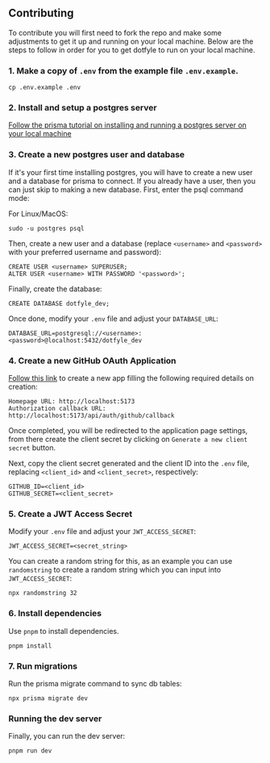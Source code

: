 ## Contributing

To contribute you will first need to fork the repo and make some adjustments to get it up and running on your local
machine. Below are the steps to follow in order for you to get dotfyle to run on your local machine.

### 1. Make a copy of `.env` from the example file `.env.example`.

```
cp .env.example .env
```

### 2. Install and setup a postgres server

[Follow the prisma tutorial on installing and running a postgres server on your local machine][prisma-postgres-install]

### 3. Create a new postgres user and database

If it's your first time installing postgres, you will have to create a new user and a database for prisma to connect.
If you already have a user, then you can just skip to making a new database. First, enter the psql command mode:

For Linux/MacOS:
```
sudo -u postgres psql
```

Then, create a new user and a database (replace `<username>` and `<password>` with your preferred username and password):

```
CREATE USER <username> SUPERUSER;
ALTER USER <username> WITH PASSWORD '<password>';
```

Finally, create the database:

```
CREATE DATABASE dotfyle_dev;
```

Once done, modify your `.env` file and adjust your `DATABASE_URL`:

```
DATABASE_URL=postgresql://<username>:<password>@localhost:5432/dotfyle_dev
```

### 4. Create a new GitHub OAuth Application

[Follow this link][new-oauth] to create a new app filling the following required details on creation:

```
Homepage URL: http://localhost:5173
Authorization callback URL: http://localhost:5173/api/auth/github/callback
```

Once completed, you will be redirected to the application page settings, from there create the client secret by clicking
on `Generate a new client secret` button.

Next, copy the client secret generated and the client ID into the `.env` file, replacing `<client_id>` and
`<client_secret>`, respectively:

```
GITHUB_ID=<client_id>
GITHUB_SECRET=<client_secret>
```

### 5. Create a JWT Access Secret

Modify your `.env` file and adjust your `JWT_ACCESS_SECRET`:

```
JWT_ACCESS_SECRET=<secret_string>
```

You can create a random string for this, as an example you can use `randomstring` to create a random string which you
can input into `JWT_ACCESS_SECRET`:

```
npx randomstring 32
```

### 6. Install dependencies

Use `pnpm` to install dependencies.

```
pnpm install
```

### 7. Run migrations

Run the prisma migrate command to sync db tables:

```
npx prisma migrate dev
```

### Running the dev server

Finally, you can run the dev server:

```
pnpm run dev
```

[prisma-postgres-install]: https://www.prisma.io/dataguide/postgresql/setting-up-a-local-postgresql-database
[new-oauth]: https://github.com/settings/applications/new
